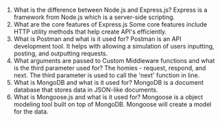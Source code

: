 1. What is the difference between Node.js and Express.js?
    Express is a framework from Node.js which is a server-side scripting.
2. What are the core features of Express.js
    Some core features include HTTP utility methods that help create API's efficiently.
3. What is Postman and what is it used for?
    Postman is an API development tool. It helps with allowing a simulation of users inputting, posting, and outputting requests.
4. What arguments are passed to Custom Middleware functions and what is the third parameter used for?
    The homies - request, respond, and next. The third parameter is used to call the 'next' function in line.
5. What is MongoDB and what is it used for?
    MongoDB is a document database that stores data in JSON-like documents.
6. What is Mongoose.js and what is it used for?
    Mongoose is a object modeling tool built on top of MongoDB. Mongoose will create a model for the data.